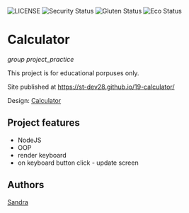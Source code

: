 ![LICENSE](https://img.shields.io/badge/license-MIT-blue.svg?style=flat-square)
![Security Status](https://img.shields.io/security-headers?label=Security&url=https%3A%2F%2Fgithub.com&style=flat-square)
![Gluten Status](https://img.shields.io/badge/Gluten-Free-green.svg)
![Eco Status](https://img.shields.io/badge/ECO-Friendly-green.svg)

# Calculator

_group project_practice_

This project is for educational porpuses only.

Site published at https://st-dev28.github.io/19-calculator/

Design: [Calculator](https://cdn.discordapp.com/attachments/833468929020133416/849301956387536916/iphone_6-7-8___5.png)

## Project features

- NodeJS
- OOP
- render keyboard
- on keyboard button click - update screen

## Authors

[Sandra](https://github.com/ST-dev28)
